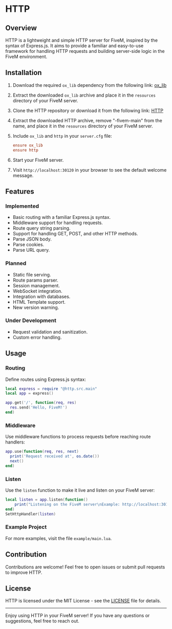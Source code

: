 # HTTP

## Overview

HTTP is a lightweight and simple HTTP server for FiveM, inspired by the syntax of Express.js. It aims to provide a familiar and easy-to-use framework for handling HTTP requests and building server-side logic in the FiveM environment.

## Installation

1. Download the required `ox_lib` dependency from the following link: [ox_lib](https://github.com/overextended/ox_lib/releases/)

2. Extract the downloaded `ox_lib` archive and place it in the `resources` directory of your FiveM server.

3. Clone the HTTP repository or download it from the following link: [HTTP](https://github.com/MapreeDev/http-fivem/archive/refs/heads/master.zip)

4. Extract the downloaded HTTP archive, remove "-fivem-main" from the name, and place it in the `resources` directory of your FiveM server.

5. Include `ox_lib` and `http` in your `server.cfg` file:

   ```ini
   ensure ox_lib
   ensure http
   ```

6. Start your FiveM server.

7. Visit `http://localhost:30120` in your browser to see the default welcome message.

## Features

### Implemented

- Basic routing with a familiar Express.js syntax.
- Middleware support for handling requests.
- Route query string parsing.
- Support for handling GET, POST, and other HTTP methods.
- Parse JSON body.
- Parse cookies.
- Parse URL query.

### Planned

- Static file serving.
- Route params parser.
- Session management.
- WebSocket integration.
- Integration with databases.
- HTML Template support.
- New version warning.

### Under Development

- Request validation and sanitization.
- Custom error handling.

## Usage

### Routing

Define routes using Express.js syntax:

```lua
local express = require "@http.src.main"
local app = express()

app.get('/', function(req, res)
  res.send('Hello, FiveM!')
end)
```

### Middleware

Use middleware functions to process requests before reaching route handlers:

```lua
app.use(function(req, res, next)
  print('Request received at', os.date())
  next()
end)
```

### Listen

Use the `listen` function to make it live and listen on your FiveM server:

```lua
local listen = app.listen(function()
    print("Listening on the FiveM server\nExample: http://localhost:30120/"..GetCurrentResourceName().."/")
end)
SetHttpHandler(listen)
```

### Example Project

For more examples, visit the file `example/main.lua`.

## Contribution

Contributions are welcome! Feel free to open issues or submit pull requests to improve HTTP.

## License

HTTP is licensed under the MIT License - see the [LICENSE](LICENSE) file for details.

---

Enjoy using HTTP in your FiveM server! If you have any questions or suggestions, feel free to reach out.

